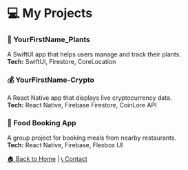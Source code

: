 # 💻 My Projects

### 🌱 YourFirstName_Plants
A SwiftUI app that helps users manage and track their plants.  
**Tech:** SwiftUI, Firestore, CoreLocation

### 💰 YourFirstName-Crypto
A React Native app that displays live cryptocurrency data.  
**Tech:** React Native, Firebase Firestore, CoinLore API

### 🍔 Food Booking App
A group project for booking meals from nearby restaurants.  
**Tech:** React Native, Firebase, Flexbox UI

[🏠 Back to Home](./index.md) | [📞 Contact](./contact.md)


